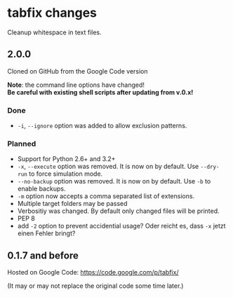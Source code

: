 tabfix changes
==============


Cleanup whitespace in text files.

## 2.0.0
Cloned on GitHub from the Google Code version 

**Note**: the command line options have changed!  
**Be careful with existing shell scripts after updating from v.0.x!** 

### Done
  - `-i`, `--ignore` option was added to allow exclusion patterns.

### Planned
  - Support for Python 2.6+ and 3.2+
  - `-x`, `--execute` option was removed. It is now on by default.
    Use `--dry-run` to force simulation mode.
  - `--no-backup` option was removed. It is now on by default.
    Use `-b` to enable backups.
  - `-m` option now accepts a comma separated list of extensions.
  - Multiple target folders may be passed
  - Verbositiy was changed. By default only changed files will be printed.
  - PEP 8
  - add `-2` option to prevent accidential usage? 
    Oder reicht es, dass `-x` jetzt einen Fehler bringt?
  
## 0.1.7 and before
Hosted on Google Code: https://code.google.com/p/tabfix/

(It may or may not replace the original code some time later.)